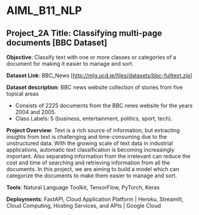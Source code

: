 # AIML_B11_NLP
## Project_2A Title: Classifying multi-page documents [BBC Dataset]
**Objective**: Classify text with one or more classes or categories of a document for making it easier to manage and sort.

**Dataset Link**: BBC_News [http://mlg.ucd.ie/files/datasets/bbc-fulltext.zip]

**Dataset description**: BBC news website collection of stories from five topical areas 
- Consists of 2225 documents from the BBC news website for the years 2004 and 2005.
- Class Labels: 5 (business, entertainment, politics, sport, tech).

**Project Overview**: Text is a rich source of information, but extracting insights from text is challenging and time-consuming due to the unstructured data. With the growing scale of text data in industrial applications, automatic text classification is becoming increasingly
important. Also separating information from the irrelevant can reduce the cost and time of searching and retrieving information from all the documents. In this project, we are aiming to build a model which can categorize the documents to make them easier to manage and sort.

**Tools**: Natural Language Toolkit, TensorFlow, PyTorch, Keras

**Deployments**: FastAPI, Cloud Application Platform | Heroku, Streamlit, Cloud Computing, Hosting Services, and APIs | Google Cloud
